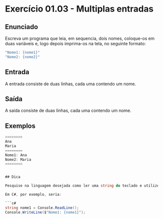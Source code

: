 # Exercício 01.03 - Multiplas entradas

## Enunciado

Escreva um programa que leia, em sequencia, dois nomes, coloque-os em duas variáveis e, logo depois imprima-os na tela, no seguinte formato:

```c#
"Nome1: {nome1}"
"Nome2: {nome2}"
```

## Entrada

A entrada consiste de duas linhas, cada uma contendo um nome.

## Saída

A saída consiste de duas linhas, cada uma contendo um nome.

## Exemplos

```c#
>>>>>>>>
Ana
Maria
========
Nome1: Ana
Nome2: Maria
<<<<<<<<
```

```c#

## Dica

Pesquise na linguagem desejada como ler uma string do teclado e utilize a função correspondente à impressão para imprimir as strings na tela.

Em C#, por exemplo, seria:

```c#
string nome1 = Console.ReadLine();
Console.WriteLine($"Nome1: {nome1}");
```
